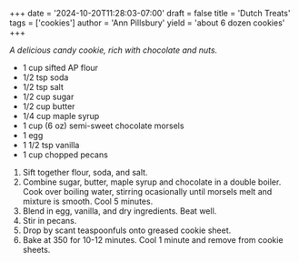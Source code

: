 +++
date = '2024-10-20T11:28:03-07:00'
draft = false
title = 'Dutch Treats'
tags = ['cookies']
author = 'Ann Pillsbury'
yield = 'about 6 dozen cookies'
+++

_A delicious candy cookie, rich with chocolate and nuts._

* 1 cup sifted AP flour
* 1/2 tsp soda
* 1/2 tsp salt
* 1/2 cup sugar
* 1/2 cup butter
* 1/4 cup maple syrup
* 1 cup (6 oz) semi-sweet chocolate morsels
* 1 egg
* 1 1/2 tsp vanilla
* 1 cup chopped pecans

1. Sift together flour, soda, and salt.
2. Combine sugar, butter, maple syrup and chocolate in a double boiler. Cook over boiling water, stirring ocasionally until morsels melt and mixture is smooth. Cool 5 minutes.
3. Blend in egg, vanilla, and dry ingredients. Beat well.
4. Stir in pecans.
5. Drop by scant teaspoonfuls onto greased cookie sheet.
6. Bake at 350 for 10-12 minutes. Cool 1 minute and remove from cookie sheets. 